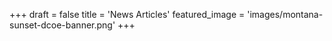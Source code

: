 +++
draft = false
title = 'News Articles'
featured_image = 'images/montana-sunset-dcoe-banner.png'
+++

